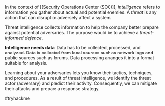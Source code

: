 In the context of [[Security Operations Center (SOC)]], _intelligence_ refers to information you gather about actual and potential enemies. A _threat_ is any action that can disrupt or adversely affect a system.

Threat intelligence collects information to help the company better prepare against potential adversaries. The purpose would be to achieve a _threat-informed defence_.

**Intelligence needs data**. Data has to be collected, processed, and analyzed. Data is collected from local sources such as network logs and public sources such as forums. Data processing arranges it into a format suitable for analysis.

Learning about your adversaries lets you know their tactics, techniques, and procedures. As a result of threat intelligence, we identify the threat actor (adversary) and predict their activity. Consequently, we can mitigate their attacks and prepare a response strategy.

#tryhackme 